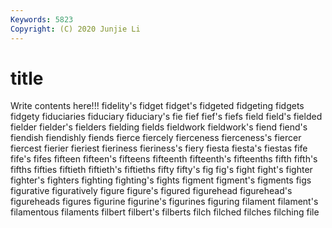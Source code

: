 ```yaml
---
Keywords: 5823
Copyright: (C) 2020 Junjie Li
---
```


# title

Write contents here!!!
fidelity's 
fidget 
fidget's 
fidgeted 
fidgeting 
fidgets 
fidgety 
fiduciaries 
fiduciary 
fiduciary's
fie 
fief 
fief's 
fiefs 
field 
field's 
fielded 
fielder 
fielder's 
fielders
fielding 
fields 
fieldwork 
fieldwork's 
fiend 
fiend's 
fiendish 
fiendishly 
fiends 
fierce
fiercely 
fierceness 
fierceness's 
fiercer 
fiercest 
fierier 
fieriest 
fieriness 
fieriness's 
fiery
fiesta 
fiesta's 
fiestas 
fife 
fife's 
fifes 
fifteen 
fifteen's 
fifteens 
fifteenth
fifteenth's 
fifteenths 
fifth 
fifth's 
fifths 
fifties 
fiftieth 
fiftieth's 
fiftieths 
fifty
fifty's 
fig 
fig's 
fight 
fight's 
fighter 
fighter's 
fighters 
fighting 
fighting's
fights 
figment 
figment's 
figments 
figs 
figurative 
figuratively 
figure 
figure's 
figured
figurehead 
figurehead's 
figureheads 
figures 
figurine 
figurine's 
figurines 
figuring 
filament 
filament's
filamentous 
filaments 
filbert 
filbert's 
filberts 
filch 
filched 
filches 
filching 
file

